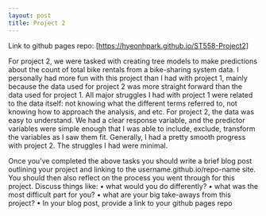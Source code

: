 ```yaml
---
layout: post
title: Project 2
---
```

Link to github pages repo:
[https://hyeonhpark.github.io/ST558-Project2]

For project 2, we were tasked with creating tree models to make predictions about the count of total bike rentals from a bike-sharing system data. I personally had more fun with this project than I had with project 1, mainly because the data used for project 2 was more straight forward than the data used for project 1. All major struggles I had with project 1 were related to the data itself: not knowing what the different terms referred to, not knowing how to approach the analysis, and etc. For project 2, the data was easy to understand. We had a clear response variable, and the predictor variables were simple enough that I was able to include, exclude, transform the variables as I saw them fit. Generally, I had a pretty smooth progress with project 2. The struggles I had were minimal. 



Once you’ve completed the above tasks you should write a brief blog post outlining your project and linking
to the username.github.io/repo-name site. You should then also reflect on the process you went through for
this project. Discuss things like:
• what would you do differently?
• what was the most difficult part for you?
• what are your big take-aways from this project?
• In your blog post, provide a link to your github pages repo
